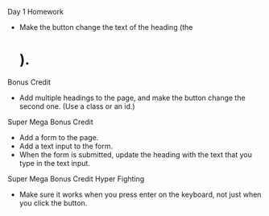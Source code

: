 Day 1 Homework

- Make the button change the text of the heading (the <h1>).

Bonus Credit
- Add multiple headings to the page, and make the button change the second one. (Use a class or an id.)

Super Mega Bonus Credit
- Add a form to the page.
- Add a text input to the form.
- When the form is submitted, update the heading with the text that you type in the text input.

Super Mega Bonus Credit Hyper Fighting
- Make sure it works when you press enter on the keyboard, not just when you click the button.